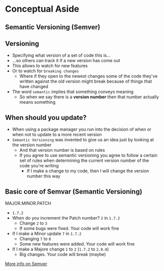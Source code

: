 # Conceptual Aside
## Semantic Versioning (Semver)

## Versioning
* Specifying what version of a set of code this is...
* ...so others can track it if a new version has come out
* This allows to watch for new features
* Or to watch for `breaking changes`
    - Where if they open to the newest changes some of the code they've written against the old version might break because of things that have changed
* The word `semantic` implies that something conveys meaning
    - So when we say there is a **version number** then that number actually means something

## When should you update?
* When using a package manager you run into the decision of when or when not to update to a more recent version
* `Semantic Versioning` was invented to give us an idea just by looking at the version number
    - And that version number is based on rules
    - If you agree to use semantic versioning you agree to follow a certain set of rules when determining the current version number of the code you're writing
        + If I make a change to my code, then I will change the version number this way

## Basic core of Semvar (Semantic Versioning)
MAJOR.MINOR.PATCH

* `1.7.2`
* When do you increment the Patch number? `2` in `1.7.2`
    - Change `2` to `3`
    - If some bugs were fixed. Your code will work fine
* If I make a Minor update `7` in `1.7.2`
    - Changing `7` to `8`
    - Some new features were added. Your code will work fine
* If I make a Majore change `1` to `2` (`1.7.2` to `2.0.0`)
    - Big changes. Your code will break (maybe)

[More info on Semver](http://semver.org/)

